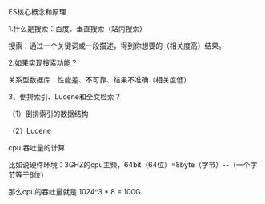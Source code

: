 ES核心概念和原理

1.什么是搜索：百度、垂直搜索（站内搜索）

搜索：通过一个关键词或一段描述，得到你想要的（相关度高）结果。

2.如果实现搜索功能？

关系型数据库：性能差、不可靠、结果不准确（相关度低）

3、倒排索引、Lucene和全文检索？

（1）倒排索引的数据结构

（2）Lucene



cpu 吞吐量的计算

比如说硬件环境：3GHZ的cpu主频，64bit（64位）=8byte（字节）--（一个字节等于8位）

那么cpu的吞吐量就是 1024^3 *  8 = 100G 



